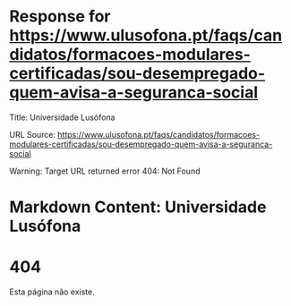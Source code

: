# Response for https://www.ulusofona.pt/faqs/candidatos/formacoes-modulares-certificadas/sou-desempregado-quem-avisa-a-seguranca-social

Title: Universidade Lusófona

URL Source: https://www.ulusofona.pt/faqs/candidatos/formacoes-modulares-certificadas/sou-desempregado-quem-avisa-a-seguranca-social

Warning: Target URL returned error 404: Not Found

Markdown Content:
Universidade Lusófona
===============

 

404
===

Esta página não existe.

